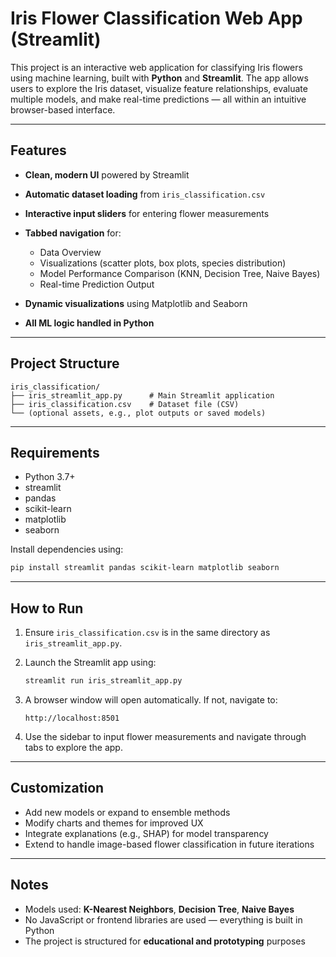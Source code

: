 # Iris Flower Classification Web App (Streamlit)

This project is an interactive web application for classifying Iris flowers using machine learning, built with **Python** and **Streamlit**. The app allows users to explore the Iris dataset, visualize feature relationships, evaluate multiple models, and make real-time predictions — all within an intuitive browser-based interface.

---

## Features

* **Clean, modern UI** powered by Streamlit
* **Automatic dataset loading** from `iris_classification.csv`
* **Interactive input sliders** for entering flower measurements
* **Tabbed navigation** for:

  * Data Overview
  * Visualizations (scatter plots, box plots, species distribution)
  * Model Performance Comparison (KNN, Decision Tree, Naive Bayes)
  * Real-time Prediction Output
* **Dynamic visualizations** using Matplotlib and Seaborn
* **All ML logic handled in Python**

---

## Project Structure

```
iris_classification/
├── iris_streamlit_app.py      # Main Streamlit application
├── iris_classification.csv    # Dataset file (CSV)
└── (optional assets, e.g., plot outputs or saved models)
```

---

## Requirements

* Python 3.7+
* streamlit
* pandas
* scikit-learn
* matplotlib
* seaborn

Install dependencies using:

```bash
pip install streamlit pandas scikit-learn matplotlib seaborn
```

---

## How to Run

1. Ensure `iris_classification.csv` is in the same directory as `iris_streamlit_app.py`.
2. Launch the Streamlit app using:

   ```bash
   streamlit run iris_streamlit_app.py
   ```
3. A browser window will open automatically. If not, navigate to:

   ```
   http://localhost:8501
   ```
4. Use the sidebar to input flower measurements and navigate through tabs to explore the app.

---

## Customization

* Add new models or expand to ensemble methods
* Modify charts and themes for improved UX
* Integrate explanations (e.g., SHAP) for model transparency
* Extend to handle image-based flower classification in future iterations

---

## Notes

* Models used: **K-Nearest Neighbors**, **Decision Tree**, **Naive Bayes**
* No JavaScript or frontend libraries are used — everything is built in Python
* The project is structured for **educational and prototyping** purposes
